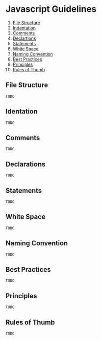 # Javascript Guidelines

1. [File Structure](#file-structure)
2. [Indentation](#identation)
3. [Comments](#comments)
4. [Declartions](#declarations)
5. [Statements](#statements)
6. [White Space](#white-space)
7. [Naming Convention](#naming-convention)
8. [Best Practices](#best-practices)
9. [Principles](#principles)
10. [Rules of Thumb](#rules-of-thumb)

## File Structure

```
TODO
```

## Identation

```
TODO
```

## Comments

```
TODO
```

## Declarations

```
TODO
```

## Statements

```
TODO
```

## White Space

```
TODO
```

## Naming Convention

```
TODO
```

## Best Practices

```
TODO
```

## Principles

```
TODO
```

## Rules of Thumb

```
TODO
```
